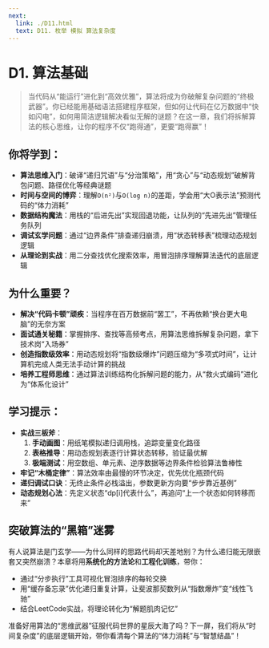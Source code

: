 ```yaml
---
next:
  link: ./D11.html
  text: D11. 枚举 模拟 算法复杂度
---
```


# D1. 算法基础

> 当代码从“能运行”进化到“高效优雅”，算法将成为你破解复杂问题的“终极武器”。你已经能用基础语法搭建程序框架，但如何让代码在亿万数据中“快如闪电”，如何用简洁逻辑解决看似无解的谜题？在这一章，我们将拆解算法的核心思维，让你的程序不仅“跑得通”，更要“跑得赢”！

## 你将学到：

- **算法思维入门**：破译“递归咒语”与“分治策略”，用“贪心”与“动态规划”破解背包问题、路径优化等经典谜题
- **时间与空间的博弈**：理解`O(n²)`与`O(log n)`的差距，学会用“大O表示法”预测代码的“体力消耗”
- **数据结构魔法**：用栈的“后进先出”实现回退功能，让队列的“先进先出”管理任务队列
- **调试玄学问题**：通过“边界条件”排查递归崩溃，用“状态转移表”梳理动态规划逻辑
- **从理论到实战**：用二分查找优化搜索效率，用冒泡排序理解算法迭代的底层逻辑

## 为什么重要？

- **解决“代码卡顿”顽疾**：当程序在百万数据前“罢工”，不再依赖“换台更大电脑”的无奈方案
- **面试通关秘籍**：掌握排序、查找等高频考点，用算法思维拆解复杂问题，拿下技术岗“入场券”
- **创造指数级效率**：用动态规划将“指数级爆炸”问题压缩为“多项式时间”，让计算机完成人类无法手动计算的挑战
- **培养工程师思维**：通过算法训练结构化拆解问题的能力，从“救火式编码”进化为“体系化设计”

## 学习提示：

- **实战三板斧**：
  1. **手动画图**：用纸笔模拟递归调用栈，追踪变量变化路径
  2. **表格推导**：用动态规划表逐行计算状态转移，验证最优解
  3. **极端测试**：用空数组、单元素、逆序数据等边界条件检验算法鲁棒性
- **牢记“木桶定律”**：算法效率由最慢的环节决定，优先优化瓶颈代码
- **递归调试口诀**：无终止条件必栈溢出，参数更新方向要“步步靠近基例”
- **动态规划心法**：先定义状态“dp[i]代表什么”，再追问“上一个状态如何转移而来”

## 突破算法的“黑箱”迷雾

有人说算法是门玄学——为什么同样的思路代码却天差地别？为什么递归能无限嵌套又突然崩溃？本章将用**系统化的方法论**和**工程化训练**，带你：
- 通过“分步执行”工具可视化冒泡排序的每轮交换
- 用“缓存备忘录”优化递归重复计算，让斐波那契数列从“指数爆炸”变“线性飞驰”
- 结合LeetCode实战，将理论转化为“解题肌肉记忆”

准备好用算法的“思维武器”征服代码世界的星辰大海了吗？下一屏，我们将从“时间复杂度”的底层逻辑开始，带你看清每个算法的“体力消耗”与“智慧结晶”！
